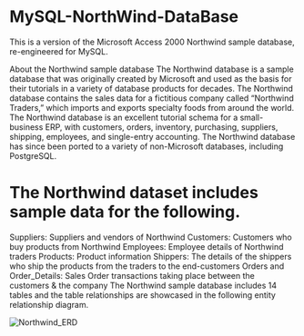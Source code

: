
 # MySQL-NorthWind-DataBase
 
This is a version of the Microsoft Access 2000 Northwind sample database, re-engineered for MySQL.

About the Northwind sample database
The Northwind database is a sample database that was originally created by Microsoft and used as the basis for their tutorials in a variety of database products for decades. The Northwind database contains the sales data for a fictitious company called “Northwind Traders,” which imports and exports specialty foods from around the world. The Northwind database is an excellent tutorial schema for a small-business ERP, with customers, orders, inventory, purchasing, suppliers, shipping, employees, and single-entry accounting. The Northwind database has since been ported to a variety of non-Microsoft databases, including PostgreSQL.

# The Northwind dataset includes sample data for the following.

Suppliers: Suppliers and vendors of Northwind
Customers: Customers who buy products from Northwind
Employees: Employee details of Northwind traders
Products: Product information
Shippers: The details of the shippers who ship the products from the traders to the end-customers
Orders and Order_Details: Sales Order transactions taking place between the customers & the company
The Northwind sample database includes 14 tables and the table relationships are showcased in the following entity relationship diagram.

![Northwind_ERD](https://user-images.githubusercontent.com/93221488/172057524-0a0ea88b-b89f-44ac-9628-7c3864e1aca0.png)
